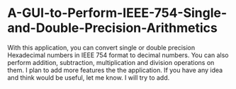 # A-GUI-to-Perform-IEEE-754-Single-and-Double-Precision-Arithmetics

With this application, you can convert single or double precision Hexadecimal numbers in IEEE 754 format to decimal numbers. 
You can also perform addition, subtraction, multiplication and division operations on them.
I plan to add more features the the application. If you have any idea and think would be useful, let me know.
I will try to add.

